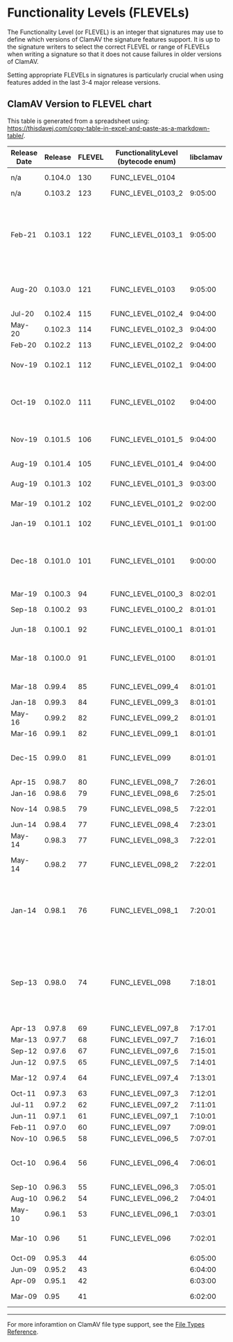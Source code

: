 # Functionality Levels (FLEVELs)

The Functionality Level (or FLEVEL) is an integer that signatures may use to define which versions of ClamAV the signature features support. It is up to the signature writers to select the correct FLEVEL or range of FLEVELs when writing a signature so that it does not cause failures in older versions of ClamAV.

Setting appropriate FLEVELs in signatures is particularly crucial when using features added in the last 3-4 major release versions.

## ClamAV Version to FLEVEL chart

This table is generated from a spreadsheet using: <https://thisdavej.com/copy-table-in-excel-and-paste-as-a-markdown-table/>.

| Release Date | Release | FLEVEL | FunctionalityLevel (bytecode enum) | libclamav | libclamav.so | libfreshclam | libfreshclam.so | API/ABI, major features, other notes                                                                                                                                                                                                                                                   |
|--------------|---------|--------|------------------------------------|-----------|--------------|--------------|-----------------|----------------------------------------------------------------------------------------------------------------------------------------------------------------------------------------------------------------------------------------------------------------------------------------|
| n/a          | 0.104.0 | 130    | FUNC_LEVEL_0104                    |           |              |              |                 | CMake stabilized (autotools deprecated), Add Rust to toolchain                                                                                                                                                                                                                         |
| n/a          | 0.103.2 | 123    | FUNC_LEVEL_0103_2                  | 9:05:00   | 9.0.5        | 2:01:00      | 2.0.1           | Security fixes                                                                                                                                                                                                                                                                         |
| Feb-21       | 0.103.1 | 122    | FUNC_LEVEL_0103_1                  | 9:05:00   | 9.0.5        | 2:01:00      | 2.0.1           | Fix PNG parser; Loosen GIF format validation (trailer byte); Fix scan issue on Windows RAM disks; Fix clamonacc FD-passing; Enable JPEG & TIFF validation; Add CL_TYPE_JPEG, CL_TYPE_TIFF; Adds ALERT_BROKEN_IMAGES scan heuristics option                                             |
| Aug-20       | 0.103.0 | 121    | FUNC_LEVEL_0103                    | 9:05:00   | 9.0.5        | 2:01:00      | 2.0.1           | Add CL_TYPE_PNG, CL_TYPE_GIF; Add XLM macro detection; Add bzip2 & LZMA decompression functions to bytecode API                                                                                                                                                                        |
| Jul-20       | 0.102.4 | 115    | FUNC_LEVEL_0102_4                  | 9:04:00   | 9.0.4        | 2:00:00      | 2.0.0           | Security fixes                                                                                                                                                                                                                                                                         |
| May-20       | 0.102.3 | 114    | FUNC_LEVEL_0102_3                  | 9:04:00   | 9.0.4        | 2:00:00      | 2.0.0           | Security fixes                                                                                                                                                                                                                                                                         |
| Feb-20       | 0.102.2 | 113    | FUNC_LEVEL_0102_2                  | 9:04:00   | 9.0.4        | 2:00:00      | 2.0.0           | Security fixes                                                                                                                                                                                                                                                                         |
| Nov-19       | 0.102.1 | 112    | FUNC_LEVEL_0102_1                  | 9:04:00   | 9.0.4        | 2:00:00      | 2.0.0           | Security fixes; Significant load time improvement for LDBs with common pattern prefixes                                                                                                                                                                                                |
| Oct-19       | 0.102.0 | 111    | FUNC_LEVEL_0102                    | 9:04:00   | 9.0.4        | 2:00:00      | 2.0.0           | BytecodeKind: BC_ELF_UNPACKER, BC_MACHO_UNPACKER; Add CL_TYPE_EGG/CL_TYPE_EGG_SFX; Added scan time limit                                                                                                                                                                               |
| Nov-19       | 0.101.5 | 106    | FUNC_LEVEL_0101_5                  | 9:04:00   | 9.0.4        |              |                 | Security fixes; Significant load time improvement for LDBs with common pattern prefixes                                                                                                                                                                                                |
| Aug-19       | 0.101.4 | 105    | FUNC_LEVEL_0101_4                  | 9:04:00   | 9.0.4        |              |                 | Security fixes; Added scan time limit, bzip vuln fix                                                                                                                                                                                                                                   |
| Aug-19       | 0.101.3 | 102    | FUNC_LEVEL_0101_3                  | 9:03:00   | 9.0.3        |              |                 | Security fixes; Flevel not incremented (whoops)                                                                                                                                                                                                                                        |
| Mar-19       | 0.101.2 | 102    | FUNC_LEVEL_0101_2                  | 9:02:00   | 9.0.2        |              |                 | Security fixes; Flevel not incremented (whoops)                                                                                                                                                                                                                                        |
| Jan-19       | 0.101.1 | 102    | FUNC_LEVEL_0101_1                  | 9:01:00   | 9.0.1        |              |                 | Fix to clamav.h header; Adds clamav-types.h                                                                                                                                                                                                                                            |
| Dec-18       | 0.101.0 | 101    | FUNC_LEVEL_0101                    | 9:00:00   | 9.0.0        |              |                 | Non-backwards compatible API/ABI change: Added filename to scanfile & scandesc, and scan options became a struct; RAR5 Support; Byte-Compare Subsigs; Add CL_TYPE_LNK                                                                                                                  |
| Mar-19       | 0.100.3 | 94     | FUNC_LEVEL_0100_3                  | 8:02:01   | 7.1.2        |              |                 | Security fixes                                                                                                                                                                                                                                                                         |
| Sep-18       | 0.100.2 | 93     | FUNC_LEVEL_0100_2                  | 8:01:01   | 7.1.1        |              |                 | Security fixes; Some lenience changes to FreshClam                                                                                                                                                                                                                                     |
| Jun-18       | 0.100.1 | 92     | FUNC_LEVEL_0100_1                  | 8:01:01   | 7.1.1        |              |                 | Security fixes; Add support for HTTPS in ClamSubmit                                                                                                                                                                                                                                    |
| Mar-18       | 0.100.0 | 91     | FUNC_LEVEL_0100                    | 8:01:01   | 7.1.1        |              |                 | Feature release 2 years in dev't; Many improvements; Notably Container/Intermediates changes; Changes to wildcard signatures                                                                                                                                                           |
| Mar-18       | 0.99.4  | 85     | FUNC_LEVEL_099_4                   | 8:01:01   | 7.1.1        |              |                 | Security fixes; Other important bug fixes                                                                                                                                                                                                                                              |
| Jan-18       | 0.99.3  | 84     | FUNC_LEVEL_099_3                   | 8:01:01   | 7.1.1        |              |                 | Security fixes; Minor bug fixes                                                                                                                                                                                                                                                        |
| May-16       | 0.99.2  | 82     | FUNC_LEVEL_099_2                   | 8:01:01   | 7.1.1        |              |                 | Various bug fixes                                                                                                                                                                                                                                                                      |
| Mar-16       | 0.99.1  | 82     | FUNC_LEVEL_099_1                   | 8:01:01   | 7.1.1        |              |                 | Security fixes; HWP support                                                                                                                                                                                                                                                            |
| Dec-15       | 0.99.0  | 81     | FUNC_LEVEL_099                     | 8:01:01   | 7.1.1        |              |                 | Add Yara and PCRE support; Add 'other' targets type (14) for non-listed target types; Improved on-access scanning.                                                                                                                                                                     |
| Apr-15       | 0.98.7  | 80     | FUNC_LEVEL_098_7                   | 7:26:01   | 6.1.26       |              |                 | Security fixes; MSXML & PDF fixes                                                                                                                                                                                                                                                      |
| Jan-16       | 0.98.6  | 79     | FUNC_LEVEL_098_6                   | 7:25:01   | 6.1.25       |              |                 | Security fixes; Other bug fixes                                                                                                                                                                                                                                                        |
| Nov-14       | 0.98.5  | 79     | FUNC_LEVEL_098_5                   | 7:22:01   | 6.1.22       |              |                 | Added internal target type (13); File properties JSON output.                                                                                                                                                                                                                          |
| Jun-14       | 0.98.4  | 77     | FUNC_LEVEL_098_4                   | 7:23:01   | 6.1.23       |              |                 |                                                                                                                                                                                                                                                                                        |
| May-14       | 0.98.3  | 77     | FUNC_LEVEL_098_3                   | 7:22:01   | 6.1.22       |              |                 |                                                                                                                                                                                                                                                                                        |
| May-14       | 0.98.2  | 77     | FUNC_LEVEL_098_2                   | 7:22:01   | 6.1.22       |              |                 | Add engine_options bit field (and DisableCache option); Add stats callbacks and callback context                                                                                                                                                                                       |
| Jan-14       | 0.98.1  | 76     | FUNC_LEVEL_098_1                   | 7:20:01   | 6.1.20       |              |                 | Added XZ support and ForceToDisk scan option; Added Libxml2 dependency + XAR, DMG, HFS+/HFSX support; Added FTM type 4 (for in-buffer partition magic, analogous to type 0 for files)                                                                                                  |
| Sep-13       | 0.98.0  | 74     | FUNC_LEVEL_098                     | 7:18:01   | 6.1.18       |              |                 | Add Target-Types 10 - 13 (PDF, FLASH, JAVA, and INTERNAL); Introduced all-scan options; SWF and Java targets (11 & 12); Introduced with "SE" offset modifier; Introduced with ISO9660 scanning support; Add wild card bracket notation{} for body-based signatures; Disable SWF parser |
| Apr-13       | 0.97.8  | 69     | FUNC_LEVEL_097_8                   | 7:17:01   | 6.1.17       |              |                 | Security fixes                                                                                                                                                                                                                                                                         |
| Mar-13       | 0.97.7  | 68     | FUNC_LEVEL_097_7                   | 7:16:01   | 6.1.16       |              |                 | Security fixes                                                                                                                                                                                                                                                                         |
| Sep-12       | 0.97.6  | 67     | FUNC_LEVEL_097_6                   | 7:15:01   | 6.1.15       |              |                 | Fixed error-handling issues                                                                                                                                                                                                                                                            |
| Jun-12       | 0.97.5  | 65     | FUNC_LEVEL_097_5                   | 7:14:01   | 6.1.14       |              |                 | First Sourcefire ClamAV release                                                                                                                                                                                                                                                        |
| Mar-12       | 0.97.4  | 64     | FUNC_LEVEL_097_4                   | 7:13:01   | 6.1.13       |              |                 | Support comment lines in ALL DB files                                                                                                                                                                                                                                                  |
| Oct-11       | 0.97.3  | 63     | FUNC_LEVEL_097_3                   | 7:12:01   | 6.1.12       |              |                 |                                                                                                                                                                                                                                                                                        |
| Jul-11       | 0.97.2  | 62     | FUNC_LEVEL_097_2                   | 7:11:01   | 6.1.11       |              |                 |                                                                                                                                                                                                                                                                                        |
| Jun-11       | 0.97.1  | 61     | FUNC_LEVEL_097_1                   | 7:10:01   | 6.1.10       |              |                 |                                                                                                                                                                                                                                                                                        |
| Feb-11       | 0.97.0  | 60     | FUNC_LEVEL_097                     | 7:09:01   | 6.1.9        |              |                 |                                                                                                                                                                                                                                                                                        |
| Nov-10       | 0.96.5  | 58     | FUNC_LEVEL_096_5                   | 7:07:01   | 6.1.7        |              |                 |                                                                                                                                                                                                                                                                                        |
| Oct-10       | 0.96.4  | 56     | FUNC_LEVEL_096_4                   | 7:06:01   | 6.1.6        |              |                 | Minimal FLEVEL allowed for all current bytecode signatures (quadratic load-time before this point)                                                                                                                                                                                     |
| Sep-10       | 0.96.3  | 55     | FUNC_LEVEL_096_3                   | 7:05:01   | 6.1.5        |              |                 |                                                                                                                                                                                                                                                                                        |
| Aug-10       | 0.96.2  | 54     | FUNC_LEVEL_096_2                   | 7:04:01   | 6.1.4        |              |                 |                                                                                                                                                                                                                                                                                        |
| May-10       | 0.96.1  | 53     | FUNC_LEVEL_096_1                   | 7:03:01   | 6.1.3        |              |                 |                                                                                                                                                                                                                                                                                        |
| Mar-10       | 0.96    | 51     | FUNC_LEVEL_096                     | 7:02:01   | 6.1.2        |              |                 | Add bytecode & CDB signatures, Ignores should use IGN2 (or take name field only from IGN)                                                                                                                                                                                              |
| Oct-09       | 0.95.3  | 44     |                                    | 6:05:00   | 6.0.5        |              |                 |                                                                                                                                                                                                                                                                                        |
| Jun-09       | 0.95.2  | 43     |                                    | 6:04:00   | 6.0.4        |              |                 |                                                                                                                                                                                                                                                                                        |
| Apr-09       | 0.95.1  | 42     |                                    | 6:03:00   | 6.0.3        |              |                 |                                                                                                                                                                                                                                                                                        |
| Mar-09       | 0.95    | 41     |                                    | 6:02:00   | 6.0.2        |              |                 | Ignores should use IGN format (including line number)                                                                                                                                                                                                                                  |

----

For more inforamtion on ClamAV file type support, see the [File Types Reference](FileTypes.md).
